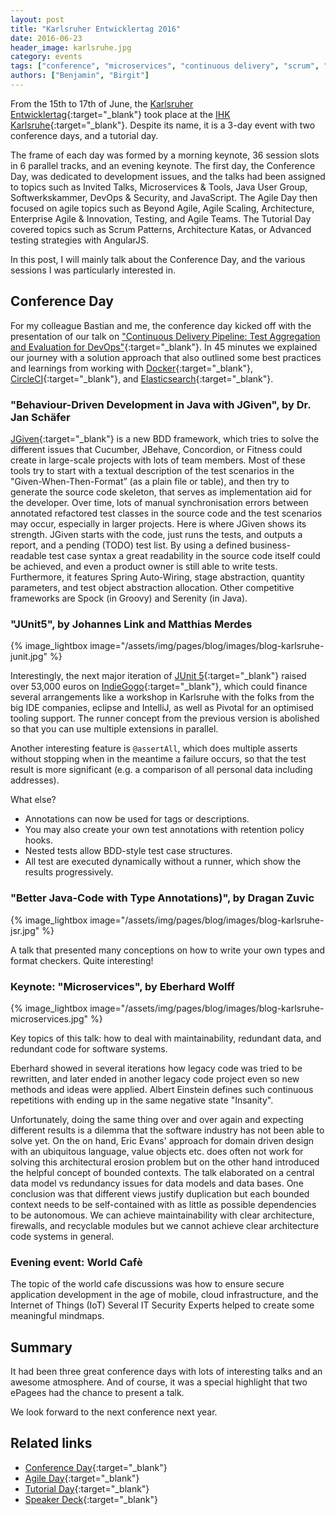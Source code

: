 ```yaml
---
layout: post
title: "Karlsruher Entwicklertag 2016"
date: 2016-06-23
header_image: karlsruhe.jpg
category: events
tags: ["conference", "microservices", "continuous delivery", "scrum", "katas"]
authors: ["Benjamin", "Birgit"]
---
```


From the 15th to 17th of June, the [Karlsruher Entwicklertag](https://entwicklertag.de/karlsruhe/2016/){:target="_blank"} took place at the [IHK Karlsruhe](https://www.karlsruhe.ihk.de/){:target="_blank"}.
Despite its name, it is a 3-day event with two conference days, and a tutorial day.

The frame of each day was formed by a morning keynote, 36 session slots in 6 parallel tracks, and an evening keynote.
The first day, the Conference Day, was dedicated to development issues, and the talks had been assigned to topics such as Invited Talks, Microservices & Tools, Java User Group, Softwerkskammer, DevOps & Security, and JavaScript.
The Agile Day then focused on agile topics such as Beyond Agile, Agile Scaling, Architecture, Enterprise Agile & Innovation, Testing, and Agile Teams.
The Tutorial Day covered topics such as Scrum Patterns, Architecture Katas, or Advanced testing strategies with AngularJS.

In this post, I will mainly talk about the Conference Day, and the various sessions I was particularly interested in.

## Conference Day

For my colleague Bastian and me, the conference day kicked off with the presentation of our talk on ["Continuous Delivery Pipeline: Test Aggregation and Evaluation for DevOps"](https://entwicklertag.de/karlsruhe/2016/einblick-die-maschinerie){:target="_blank"}.
In 45 minutes we explained our journey with a solution approach that also outlined some best practices and learnings from working with [Docker](https://www.docker.com/){:target="_blank"}, [CircleCI](https://circleci.com/){:target="_blank"}, and [Elasticsearch](https://www.elastic.co/de/products/elasticsearch){:target="_blank"}.

<script async class="speakerdeck-embed" data-id="8b6da8e8a6984137a11e7d91e0c7a967" data-ratio="1.37081659973226" src="//speakerdeck.com/assets/embed.js"></script>

### "Behaviour-Driven Development in Java with JGiven", by Dr. Jan Schäfer

[JGiven](http://jgiven.org/){:target="_blank"} is a new BDD framework, which tries to solve the different issues that Cucumber, JBehave, Concordion, or Fitness could create in large-scale projects with lots of team members.
Most of these tools try to start with a textual description of the test scenarios in the "Given-When-Then-Format” (as a plain file or table), and then try to generate the source code skeleton, that serves as implementation aid for the developer.
Over time, lots of manual synchronisation errors between annotated refactored test classes in the source code and the test scenarios may occur, especially in larger projects.
Here is where JGiven shows its strength.
JGiven starts with the code, just runs the tests, and outputs a report, and a pending (TODO) test list.
By using a defined business-readable test case syntax a great readability in the source code itself could be achieved, and even a product owner is still able to write tests.
Furthermore, it features Spring Auto-Wiring, stage abstraction, quantity parameters, and test object abstraction allocation.
Other competitive frameworks are Spock (in Groovy) and Serenity (in Java).

### "JUnit5", by Johannes Link and Matthias Merdes

{% image_lightbox image="/assets/img/pages/blog/images/blog-karlsruhe-junit.jpg" %}

Interestingly, the next major iteration of [JUnit 5](http://junit.org/junit5/){:target="_blank"} raised over 53,000 euros on [IndieGogo](https://www.indiegogo.com/projects/junit-lambda#){:target="_blank"}, which could finance several arrangements like a workshop in Karlsruhe with the folks from the big IDE companies, eclipse and IntelliJ, as well as Pivotal for an optimised tooling support.
The runner concept from the previous version is abolished so that you can use multiple extensions in parallel.

Another interesting feature is `@assertAll`, which does multiple asserts without stopping when in the meantime a failure occurs, so that the test result is more significant (e.g. a comparison of all personal data including addresses).

What else?

* Annotations can now be used for tags or descriptions.
* You may also create your own test annotations with retention policy hooks.
* Nested tests allow BDD-style test case structures.
* All test are executed dynamically without a runner, which show the results progressively.

### "Better Java-Code with Type Annotations)", by Dragan Zuvic

{% image_lightbox image="/assets/img/pages/blog/images/blog-karlsruhe-jsr.jpg" %}

A talk that presented many conceptions on how to write your own types and format checkers.
Quite interesting!

### Keynote: "Microservices", by Eberhard Wolff

{% image_lightbox image="/assets/img/pages/blog/images/blog-karlsruhe-microservices.jpg" %}

Key topics of this talk: how to deal with maintainability, redundant data, and redundant code for software systems.

Eberhard showed in several iterations how legacy code was tried to be rewritten, and later ended in another legacy code project even so new methods and ideas were applied.
Albert Einstein defines such continuous repetitions with ending up in the same negative state "Insanity".

Unfortunately, doing the same thing over and over again and expecting different results is a dilemma that the software industry has not been able to solve yet.
On the on hand, Eric Evans' approach for domain driven design with an ubiquitous language, value objects etc. does often not work for solving this architectural erosion problem but on the other hand introduced the helpful concept of bounded contexts.
The talk elaborated on a central data model vs redundancy issues for data models and data bases.
One conclusion was that different views justify duplication but each bounded context needs to be self-contained with as little as possible dependencies to be autonomous.
We can achieve maintainability with clear architecture, firewalls, and recyclable modules but we cannot achieve clear architecture code systems in general.

### Evening event: World Cafè

The topic of the world cafe discussions was how to ensure secure application development in the age of mobile, cloud infrastructure, and the Internet of Things (IoT)
Several IT Security Experts helped to create some meaningful mindmaps.

## Summary

It had been three great conference days with lots of interesting talks and an awesome atmosphere.
And of course, it was a special highlight that two ePagees had the chance to present a talk.

We look forward to the next conference next year.

## Related links

* [Conference Day](https://entwicklertag.de/karlsruhe/2016/conference-day){:target="_blank"}
* [Agile Day](https://entwicklertag.de/karlsruhe/2016/agile-day){:target="_blank"}
* [Tutorial Day](https://entwicklertag.de/karlsruhe/2016/tutorial-day){:target="_blank"}
* [Speaker Deck](https://speakerdeck.com/dataduke/continuous-delivery-pipeline-automated-test-evaluation){:target="_blank"}

